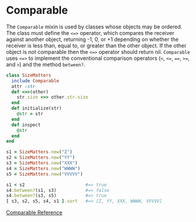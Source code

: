 # Comparable

The `Comparable` mixin is used by classes whose objects may be ordered.
The class must define the `<=>` operator, which compares the receiver
against another object, returning -1, 0, or +1 depending on whether the
receiver is less than, equal to, or greater than the other object. If
the other object is not comparable then the `<=>` operator should return
nil. `Comparable` uses `<=>` to implement the conventional comparison
operators (`<`, `<=`, `==`, `>=`, and `>`) and the method `between?`.


```ruby
class SizeMatters
  include Comparable
  attr :str
  def <=>(other)
    str.size <=> other.str.size
  end
  def initialize(str)
    @str = str
  end
  def inspect
    @str
  end
end

s1 = SizeMatters.new("Z")
s2 = SizeMatters.new("YY")
s3 = SizeMatters.new("XXX")
s4 = SizeMatters.new("WWWW")
s5 = SizeMatters.new("VVVVV")

s1 < s2                       #=> true
s4.between?(s1, s3)           #=> false
s4.between?(s3, s5)           #=> true
[ s3, s2, s5, s4, s1 ].sort   #=> [Z, YY, XXX, WWWW, VVVVV]
```

[Comparable Reference](http://ruby-doc.org/core-2.5.0/Comparable.html)

